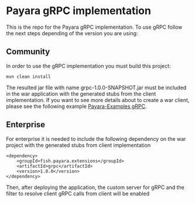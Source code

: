 # Payara gRPC implementation

This is the repo for the Payara gRPC implementation. To use gRPC follow the next steps
depending of the version you are using:

## Community

In order to use the gRPC implementation you must build this project:

```
mvn clean install
```

The resulted jar file with name grpc-1.0.0-SNAPSHOT.jar must be included in the 
war application with the generated stubs from the client implementation. If you want to see more details
about to create a war client, please see the following example [Payara-Examples gRPC](https://github.com/payara/Payara-Examples/tree/master/grpc).  


## Enterprise

For enterprise it is needed to include the following dependency on the war project with the generated stubs 
from client implementation

```
<dependency>
    <groupId>fish.payara.extensions</groupId>
    <artifactId>grpc</artifactId>
    <version>1.0.0</version>
</dependency>
```

Then, after deploying the application, the custom server for gRPC and the filter to resolve client gRPC calls from
client will be enabled

